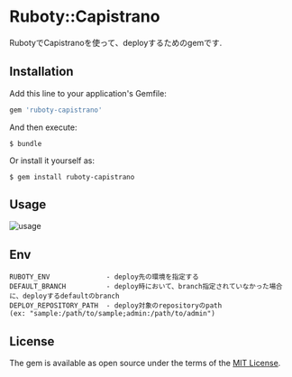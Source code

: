 # Ruboty::Capistrano

RubotyでCapistranoを使って、deployするためのgemです.


## Installation

Add this line to your application's Gemfile:

```ruby
gem 'ruboty-capistrano'
```

And then execute:

    $ bundle

Or install it yourself as:

    $ gem install ruboty-capistrano

## Usage

![usage](https://cloud.githubusercontent.com/assets/1563239/16789796/6aa5a088-48eb-11e6-9422-fc98904255a9.jpg)


## Env

```
RUBOTY_ENV              - deploy先の環境を指定する
DEFAULT_BRANCH          - deploy時において、branch指定されていなかった場合に、deployするdefaultのbranch
DEPLOY_REPOSITORY_PATH  - deploy対象のrepositoryのpath
(ex: "sample:/path/to/sample;admin:/path/to/admin")
```

## License

The gem is available as open source under the terms of the [MIT License](http://opensource.org/licenses/MIT).

